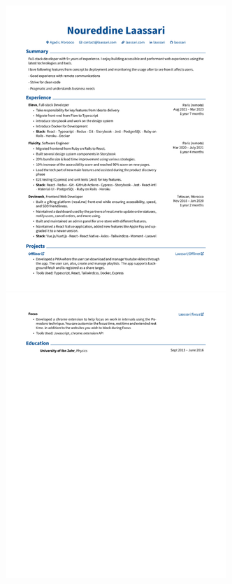 ![My resume](rendercv_output/Noureddine_Laassari_CV_1.png?raw=true)
![My resume continued](rendercv_output/Noureddine_Laassari_CV_2.png?raw=true)
